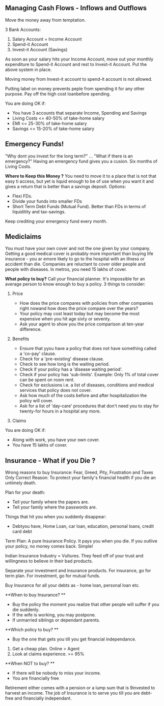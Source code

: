
## Managing Cash Flows - Inflows and Outflows 
Move the money away from temptation.

3 Bank Accounts: 
1. Salary Account = Income Account 
2. Spend-it Account 
3. Invest-it Account (Savings)

As soon as your salary hits your Income Account, move out your monthly expenditure to Spend-it Account and rest to Invest-it Account.
Put the above system in place. 

Moving money from Invest-it account to spend-it account is not allowed.

Putting label on money prevents peple from spending it for any other purpose. 
Pay off the high cost loanbefore spending. 

You are doing OK if: 
* You have 3 accounts that separate Income, Spending and Savings
* Living Costs <= 40-50% of take-home salary
* EMI <= 25-30% of take-home salary
* Savings <= 15-20% of take-home salary

## Emergency Funds!

"Why dont you invest for the long term?"  ... "What if there is an emergency?"
Having an emergency fund gives you a cusion.
Six months of Living Costs. 

**Where to Keep this Money ?**
You need to move it to a place that is not that easy ti access, but yet is liquid enough to be of use when you want it and gives a return that is better than a savings deposit. 
Options: 
* Flexi FDs.
* Divide your funds into smaller FDs
* Short Term Debt Funds (Mutual Fund). Better than FDs in terms of liquiditity and tax-savings. 

Keep crediting your emergency fund every month. 


## Mediclaims 
You must have your own cover and not the one given by your company. 
Getting a good medical cover is probably more important than buying life insurance - you ar emore likely to go to the hospital with an illness or accident than die. 
Companies are reluctant to cover older people and people with diseases. 
In metros, you need 15 lakhs of cover. 

**What policy to buy?** 
Call your financial planner. It's impossible for an average person to know enough to buy a policy.
3 things to consider: 
1. Price
    * How does the price compares with policies from other companies right nowand how does the price compare over the years? 
    * Your policy may cost least today but may become the most expensive when you hit age sixty or seventy. 
    * Ask your agent to show you the price comparison at ten-year difference.
2. Benefits
    * Ensure that yyou have a policy that does not have something called a 'co-pay' clause. 
    * Check for a 'pre-existing' disease clause.
    * Check to see  how long is the waiting period.
    * Check if your policy has a 'disease waiting period'.
    * Check if your policy has 'sub-limits'. Example: Only 1% of total cover can be spent on room rent. 
    * Check for exclusions i.e. a list of diseases, conditions and medical services that policy does not cover. 
    * Ask how much of the costs before and after hospitalization the policy will cover. 
    * Ask for a list of 'day-care' procedures that don't need you to stay for twenty-for hours in a hospital any more.
    
    
3. Claims 


You are doing OK if: 
* Along with work, you have your own cover.
* You have 15 lakhs of cover.


## Insurance - What if you Die ? 

Wrong reasons to buy Insurance: Fear, Greed, Pity, Frustration and Taxes 
Only Correct Reason: To protect your family's financial health if you die an untimely death. 

Plan for your death: 
- Tell your family where the papers are. 
- Tell your family where the passwords are. 

Things that hit you when you suddenly disappear:
- Debtyou have, Home Loan, car loan, education, personal loans, credit card debt

Term Plan: A pure Insurance Policy. It pays you when you die. If you outlive your policy, no money comes back. Simple!

Indian Insurance Industry = Vultures. They feed off of your trust and willingness to believe in their bad products. 

Separate your investment and insurance products. For insurance, go for term plan. For investment, go for mutual funds. 

Buy Insurance for all your debts as - home loan, personal loan etc.

**When to buy Insurance? **

- Buy the policy the moment you realize that other people will suffer if you die suddenly.
- If the wife is working, you may postpone. 
- If unmarried siblings or dependant parents. 

**Which policy to buy? **

- Buy the one that gets you till you get financial independance. 
1. Get a cheap plan. Online > Agent
2. Look at claims experience. >= 95%

**When NOT to buy? **

- If there will be nobody to miss your income. 
- You are financially free

Retirement either comes with a pension or a lump sum that is 9invested to harvest an income. 
The job of Insurance is to serve you till you are debt-free and financially independant. 
